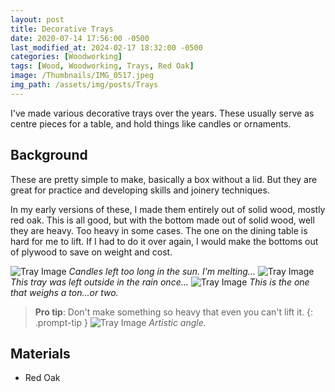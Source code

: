 ```yaml
---
layout: post
title: Decorative Trays
date: 2020-07-14 17:56:00 -0500
last_modified_at: 2024-02-17 18:32:00 -0500
categories: [Woodworking]
tags: [Wood, Woodworking, Trays, Red Oak]
image: /Thumbnails/IMG_0517.jpeg
img_path: /assets/img/posts/Trays
---
```


I've made various decorative trays over the years.  These usually serve as centre pieces for a table, and hold things like candles or ornaments.

## Background

These are pretty simple to make, basically a box without a lid.  But they are great for practice and developing skills and joinery techniques.

In my early versions of these, I made them entirely out of solid wood, mostly red oak.  This is all good, but with the bottom made out of solid wood, well they are heavy.  Too heavy in some cases.  The one on the dining table is hard for me to lift.  If I had to do it over again, I would make the bottoms out of plywood to save on weight and cost.

![Tray Image][Tray1]
_Candles left too long in the sun.  I'm melting..._
![Tray Image][Tray2]
_This tray was left outside in the rain once..._
![Tray Image][Tray3]
_This is the one that weighs a ton...or two._
>**Pro tip**: Don't make something so heavy that even you can't lift it.
{: .prompt-tip }
![Tray Image][Tray4]
_Artistic angle._

## Materials

- Red Oak

[Tray1]: 20200714_161152.jpeg
[Tray2]: 20200714_161022.jpeg
[Tray3]: IMG_0517.jpeg
[Tray4]: IMG_0518.jpeg
